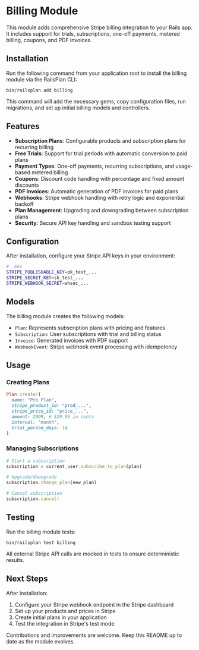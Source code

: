 # Billing Module

This module adds comprehensive Stripe billing integration to your Rails app. It includes support for trials, subscriptions, one-off payments, metered billing, coupons, and PDF invoices.

## Installation

Run the following command from your application root to install the billing module via the RailsPlan CLI:

```
bin/railsplan add billing
```

This command will add the necessary gems, copy configuration files, run migrations, and set up initial billing models and controllers.

## Features

- **Subscription Plans**: Configurable products and subscription plans for recurring billing
- **Free Trials**: Support for trial periods with automatic conversion to paid plans
- **Payment Types**: One-off payments, recurring subscriptions, and usage-based metered billing
- **Coupons**: Discount code handling with percentage and fixed amount discounts
- **PDF Invoices**: Automatic generation of PDF invoices for paid plans
- **Webhooks**: Stripe webhook handling with retry logic and exponential backoff
- **Plan Management**: Upgrading and downgrading between subscription plans
- **Security**: Secure API key handling and sandbox testing support

## Configuration

After installation, configure your Stripe API keys in your environment:

```bash
# .env
STRIPE_PUBLISHABLE_KEY=pk_test_...
STRIPE_SECRET_KEY=sk_test_...
STRIPE_WEBHOOK_SECRET=whsec_...
```

## Models

The billing module creates the following models:

- `Plan`: Represents subscription plans with pricing and features
- `Subscription`: User subscriptions with trial and billing status
- `Invoice`: Generated invoices with PDF support
- `WebhookEvent`: Stripe webhook event processing with idempotency

## Usage

### Creating Plans

```ruby
Plan.create!(
  name: "Pro Plan",
  stripe_product_id: "prod_...",
  stripe_price_id: "price_...",
  amount: 2999, # $29.99 in cents
  interval: "month",
  trial_period_days: 14
)
```

### Managing Subscriptions

```ruby
# Start a subscription
subscription = current_user.subscribe_to_plan(plan)

# Upgrade/downgrade
subscription.change_plan(new_plan)

# Cancel subscription
subscription.cancel!
```

## Testing

Run the billing module tests:

```
bin/railsplan test billing
```

All external Stripe API calls are mocked in tests to ensure deterministic results.

## Next Steps

After installation:

1. Configure your Stripe webhook endpoint in the Stripe dashboard
2. Set up your products and prices in Stripe
3. Create initial plans in your application
4. Test the integration in Stripe's test mode

Contributions and improvements are welcome. Keep this README up to date as the module evolves.